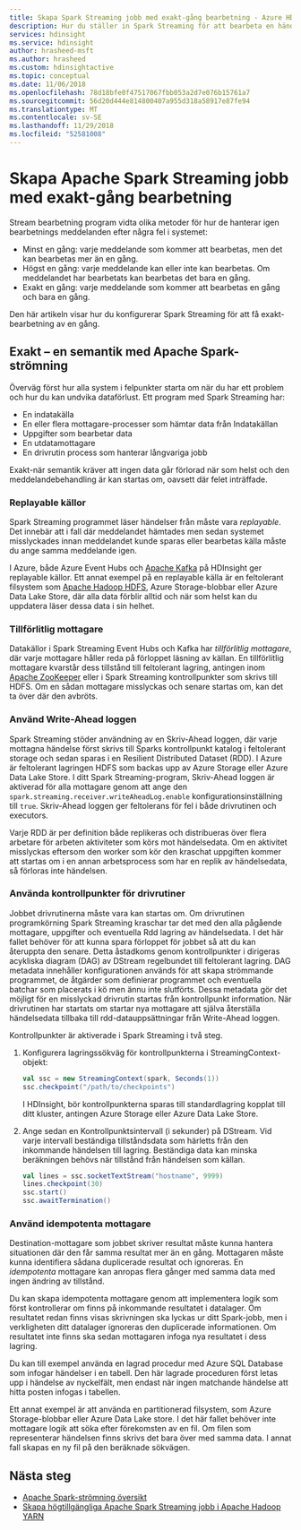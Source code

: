 ```yaml
---
title: Skapa Spark Streaming jobb med exakt-gång bearbetning - Azure HDInsight
description: Hur du ställer in Spark Streaming för att bearbeta en händelse en gång och bara en gång.
services: hdinsight
ms.service: hdinsight
author: hrasheed-msft
ms.author: hrasheed
ms.custom: hdinsightactive
ms.topic: conceptual
ms.date: 11/06/2018
ms.openlocfilehash: 78d18bfe0f47517067fbb053a2d7e076b15761a7
ms.sourcegitcommit: 56d20d444e814800407a955d318a58917e87fe94
ms.translationtype: MT
ms.contentlocale: sv-SE
ms.lasthandoff: 11/29/2018
ms.locfileid: "52581008"
---
```

# <a name="create-apache-spark-streaming-jobs-with-exactly-once-event-processing"></a>Skapa Apache Spark Streaming jobb med exakt-gång bearbetning

Stream bearbetning program vidta olika metoder för hur de hanterar igen bearbetnings meddelanden efter några fel i systemet:

* Minst en gång: varje meddelande som kommer att bearbetas, men det kan bearbetas mer än en gång.
* Högst en gång: varje meddelande kan eller inte kan bearbetas. Om meddelandet har bearbetats kan bearbetas det bara en gång.
* Exakt en gång: varje meddelande som kommer att bearbetas en gång och bara en gång.

Den här artikeln visar hur du konfigurerar Spark Streaming för att få exakt-bearbetning av en gång.

## <a name="exactly-once-semantics-with-apache-spark-streaming"></a>Exakt – en semantik med Apache Spark-strömning

Överväg först hur alla system i felpunkter starta om när du har ett problem och hur du kan undvika dataförlust. Ett program med Spark Streaming har:

* En indatakälla
* En eller flera mottagare-processer som hämtar data från Indatakällan
* Uppgifter som bearbetar data
* En utdatamottagare
* En drivrutin process som hanterar långvariga jobb

Exakt-när semantik kräver att ingen data går förlorad när som helst och den meddelandebehandling är kan startas om, oavsett där felet inträffade.

### <a name="replayable-sources"></a>Replayable källor

Spark Streaming programmet läser händelser från måste vara *replayable*. Det innebär att i fall där meddelandet hämtades men sedan systemet misslyckades innan meddelandet kunde sparas eller bearbetas källa måste du ange samma meddelande igen.

I Azure, både Azure Event Hubs och [Apache Kafka](https://kafka.apache.org/) på HDInsight ger replayable källor. Ett annat exempel på en replayable källa är en feltolerant filsystem som [Apache Hadoop HDFS](https://hadoop.apache.org/docs/r1.2.1/hdfs_design.html), Azure Storage-blobbar eller Azure Data Lake Store, där alla data förblir alltid och när som helst kan du uppdatera läser dessa data i sin helhet.

### <a name="reliable-receivers"></a>Tillförlitlig mottagare

Datakällor i Spark Streaming Event Hubs och Kafka har *tillförlitlig mottagare*, där varje mottagare håller reda på förloppet läsning av källan. En tillförlitlig mottagare kvarstår dess tillstånd till feltolerant lagring, antingen inom [Apache ZooKeeper](https://zookeeper.apache.org/) eller i Spark Streaming kontrollpunkter som skrivs till HDFS. Om en sådan mottagare misslyckas och senare startas om, kan det ta över där den avbröts.

### <a name="use-the-write-ahead-log"></a>Använd Write-Ahead loggen

Spark Streaming stöder användning av en Skriv-Ahead loggen, där varje mottagna händelse först skrivs till Sparks kontrollpunkt katalog i feltolerant storage och sedan sparas i en Resilient Distributed Dataset (RDD). I Azure är feltolerant lagringen HDFS som backas upp av Azure Storage eller Azure Data Lake Store. I ditt Spark Streaming-program, Skriv-Ahead loggen är aktiverad för alla mottagare genom att ange den `spark.streaming.receiver.writeAheadLog.enable` konfigurationsinställning till `true`. Skriv-Ahead loggen ger feltolerans för fel i både drivrutinen och executors.

Varje RDD är per definition både replikeras och distribueras över flera arbetare för arbeten aktiviteter som körs mot händelsedata. Om en aktivitet misslyckas eftersom den worker som kör den kraschat uppgiften kommer att startas om i en annan arbetsprocess som har en replik av händelsedata, så förloras inte händelsen.

### <a name="use-checkpoints-for-drivers"></a>Använda kontrollpunkter för drivrutiner

Jobbet drivrutinerna måste vara kan startas om. Om drivrutinen programkörning Spark Streaming kraschar tar det med den alla pågående mottagare, uppgifter och eventuella Rdd lagring av händelsedata. I det här fallet behöver för att kunna spara förloppet för jobbet så att du kan återuppta den senare. Detta åstadkoms genom kontrollpunkter i dirigeras acykliska diagram (DAG) av DStream regelbundet till feltolerant lagring. DAG metadata innehåller konfigurationen används för att skapa strömmande programmet, de åtgärder som definierar programmet och eventuella batchar som placerats i kö men ännu inte slutförts. Dessa metadata gör det möjligt för en misslyckad drivrutin startas från kontrollpunkt information. När drivrutinen har startats om startar nya mottagare att själva återställa händelsedata tillbaka till rdd-datauppsättningar från Write-Ahead loggen.

Kontrollpunkter är aktiverade i Spark Streaming i två steg. 

1. Konfigurera lagringssökväg för kontrollpunkterna i StreamingContext-objekt:

    ```Scala
    val ssc = new StreamingContext(spark, Seconds(1))
    ssc.checkpoint("/path/to/checkpoints")
    ```

    I HDInsight, bör kontrollpunkterna sparas till standardlagring kopplat till ditt kluster, antingen Azure Storage eller Azure Data Lake Store.

2. Ange sedan en Kontrollpunktsintervall (i sekunder) på DStream. Vid varje intervall beständiga tillståndsdata som härletts från den inkommande händelsen till lagring. Beständiga data kan minska beräkningen behövs när tillstånd från händelsen som källan.

    ```Scala
    val lines = ssc.socketTextStream("hostname", 9999)
    lines.checkpoint(30)
    ssc.start()
    ssc.awaitTermination()
    ```

### <a name="use-idempotent-sinks"></a>Använd idempotenta mottagare

Destination-mottagare som jobbet skriver resultat måste kunna hantera situationen där den får samma resultat mer än en gång. Mottagaren måste kunna identifiera sådana duplicerade resultat och ignoreras. En *idempotenta* mottagare kan anropas flera gånger med samma data med ingen ändring av tillstånd.

Du kan skapa idempotenta mottagare genom att implementera logik som först kontrollerar om finns på inkommande resultatet i datalager. Om resultatet redan finns visas skrivningen ska lyckas ur ditt Spark-jobb, men i verkligheten ditt datalager ignoreras den duplicerade informationen. Om resultatet inte finns ska sedan mottagaren infoga nya resultatet i dess lagring. 

Du kan till exempel använda en lagrad procedur med Azure SQL Database som infogar händelser i en tabell. Den här lagrade proceduren först letas upp i händelse av nyckelfält, men endast när ingen matchande händelse att hitta posten infogas i tabellen.

Ett annat exempel är att använda en partitionerad filsystem, som Azure Storage-blobbar eller Azure Data Lake store. I det här fallet behöver inte mottagare logik att söka efter förekomsten av en fil. Om filen som representerar händelsen finns skrivs det bara över med samma data. I annat fall skapas en ny fil på den beräknade sökvägen.

## <a name="next-steps"></a>Nästa steg

* [Apache Spark-strömning översikt](apache-spark-streaming-overview.md)
* [Skapa högtillgängliga Apache Spark Streaming jobb i Apache Hadoop YARN](apache-spark-streaming-high-availability.md)
